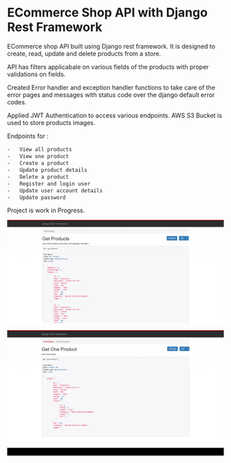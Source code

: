 # ECommerce Shop API with Django Rest Framework

ECommerce shop API built using Django rest framework. It is designed to create, read, update and delete products from a store. 

API has filters applicabale on various fields of the products with proper validations on fields. 

Created Error handler and exception handler functions to take care of the error pages and messages with status code over the django default error codes.

Applied JWT Authentication to access various endpoints. 
AWS S3 Bucket is used to store products images. 


Endpoints for :

    -   View all products
    -   View one product
    -   Create a product
    -   Update product details
    -   Delete a product
    -   Register and login user
    -   Update user account details
    -   Update password 

   
Project is work in Progress.


![img](https://github.com/Siddharthbadal/EShop-API/blob/main/images/eshopapi.png)


![img](https://github.com/Siddharthbadal/EShop-API/blob/main/images/get_one_product.png)

